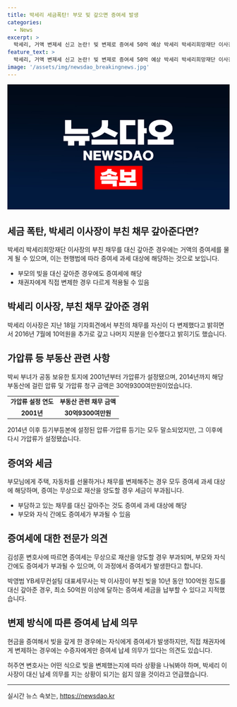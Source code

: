 ```yaml
---
title: 박세리 세금폭탄! 부모 빚 갚으면 증여세 발생
categories:
  - News
excerpt: >
  박세리, 거액 변제세 신고 논란! 빚 변제로 증여세 50억 예상 박세리 박세리희망재단 이사장이 부친 채권 변제 관련 논란에 휩싸였다. 100억원 이상의 채무 변제로 증여세 50억원 이상 부과 전망. 현행법에 따르면 부모의 채무를 변제하면 증여세 과세 대상. 변제세로 채권자에게 직접 변제한 경우는 다른 케이스 적용될 수 있음. 박 이사장의 미화대지에서 가압류와 변제 과정 등에 대한 논란이 끊이지 않고 있다. 각종 변호사들은 증여세에 대한 논란을 제기하고 있음.
feature_text: >
  박세리, 거액 변제세 신고 논란! 빚 변제로 증여세 50억 예상 박세리 박세리희망재단 이사장이 부친 채권 변제 관련 논란에 휩싸였다. 100억원 이상의 채무 변제로 증여세 50억원 이상 부과 전망. 현행법에 따르면 부모의 채무를 변제하면 증여세 과세 대상. 변제세로 채권자에게 직접 변제한 경우는 다른 케이스 적용될 수 있음. 박 이사장의 미화대지에서 가압류와 변제 과정 등에 대한 논란이 끊이지 않고 있다. 각종 변호사들은 증여세에 대한 논란을 제기하고 있음.
image: '/assets/img/newsdao_breakingnews.jpg'
---
```


<p><img src="/assets/img/newsdao_breakingnews.jpg" alt="koreaapp 속보" /></p>

<h2 data-ke-size="size26">세금 폭탄, 박세리 이사장이 부친 채무 갚아준다면?</h2>

<p data-ke-size="size16">박세리 박세리희망재단 이사장의 부친 채무를 대신 갚아준 경우에는 거액의 증여세를 물게 될 수 있으며, 이는 현행법에 따라 증여세 과세 대상에 해당하는 것으로 보입니다.</p>

<ul>
  <li>부모의 빚을 대신 갚아준 경우에도 증여세에 해당</li>
  <li>채권자에게 직접 변제한 경우 다르게 적용될 수 있음</li>
</ul>

<h2 data-ke-size="size26">박세리 이사장, 부친 채무 갚아준 경위</h2>

<p data-ke-size="size16">박세리 이사장은 지난 18일 기자회견에서 부친의 채무를 자신이 다 변제했다고 밝히면서 2016년 7월에 10억원을 추가로 갚고 나머지 지분을 인수했다고 밝히기도 했습니다.</p>

<h2 data-ke-size="size26">가압류 등 부동산 관련 사항</h2>

<p data-ke-size="size16">박씨 부녀가 공동 보유한 토지에 2001년부터 가압류가 설정됐으며, 2014년까지 해당 부동산에 걸린 압류 및 가압류 청구 금액은 30억9300여만원이었습니다.</p>

<table>
  <tr>
    <td style="text-align: center; height: 17px;"><b>가압류 설정 연도</b></td>
    <td style="text-align: center; height: 17px;"><b>부동산 관련 채무 금액</b></td>
  </tr>
  <tr>
    <td style="text-align: center; height: 17px;"><b>2001년</b></td>
    <td style="text-align: center; height: 17px;"><b>30억9300여만원</b></td>
  </tr>
</table>

<p data-ke-size="size16">2014년 이후 등기부등본에 설정된 압류·가압류 등기는 모두 말소되었지만, 그 이후에 다시 가압류가 설정됐습니다.</p>

<h2 data-ke-size="size26">증여와 세금</h2>

<p data-ke-size="size16">부모님에게 주택, 자동차를 선물하거나 채무를 변제해주는 경우 모두 증여세 과세 대상에 해당하며, 증여는 무상으로 재산을 양도할 경우 세금이 부과됩니다.</p>

<ul>
  <li>부담하고 있는 채무를 대신 갚아주는 것도 증여세 과세 대상에 해당</li>
  <li>부모와 자식 간에도 증여세가 부과될 수 있음</li>
</ul>

<h2 data-ke-size="size26">증여세에 대한 전문가 의견</h2>

<p data-ke-size="size16">김성훈 변호사에 따르면 증여세는 무상으로 재산을 양도할 경우 부과되며, 부모와 자식 간에도 증여세가 부과될 수 있으며, 이 과정에서 증여세가 발생한다고 합니다.</p>

<p data-ke-size="size16">박영범 YB세무컨설팅 대표세무사는 박 이사장이 부친 빚을 10년 동안 100억원 정도를 대신 갚아준 경우, 최소 50억원 이상에 달하는 증여세 세금을 납부할 수 있다고 지적했습니다.</p>

<h2 data-ke-size="size26">변제 방식에 따른 증여세 납세 의무</h2>

<p data-ke-size="size16">현금을 증여해서 빚을 갚게 한 경우에는 자식에게 증여세가 발생하지만, 직접 채권자에게 변제하는 경우에는 수증자에게만 증여세 납세 의무가 있다는 의견도 있습니다.</p>

<p data-ke-size="size16">허주연 변호사는 어떤 식으로 빚을 변제했는지에 따라 상황을 나눠봐야 하며, 박세리 이사장이 대신 납세 의무를 지는 상황이 되기는 쉽지 않을 것이라고 언급했습니다.</p>

<hr>
실시간 뉴스 속보는, <a href="https://newsdao.kr" rel="dofollow">https://newsdao.kr</a>


